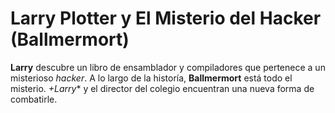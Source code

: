 # Larry Plotter y El Misterio del Hacker (Ballmermort)

**Larry** descubre un libro de ensamblador y compiladores que pertenece a un
misterioso *hacker*.
A lo largo de la historía, **Ballmermort** está todo el misterio.
*+Larry** y el director del colegio encuentran una nueva forma de combatirle.
